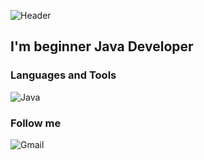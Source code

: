 ![Header](https://github.com/Palamarovski/palamarovski/blob/main/assets/imageheader.png)

## I'm beginner Java Developer

### Languages and Tools 
![Java](https://img.shields.io/badge/Java%20Core-917037?style=for_the_badge&logo=openjdk&LogoColor=D0722B)

### Follow me
![Gmail](https://img.shields.io/badge/palamarnicholas@gmail.com-D14836?style=for-the-badge&logo=gmail&logoColor=white)
